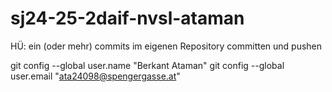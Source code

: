 # sj24-25-2daif-nvsl-ataman
HÜ: ein (oder mehr) commits im eigenen Repository
committen und pushen

git config --global user.name "Berkant Ataman"
git config --global user.email "ata24098@spengergasse.at"